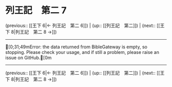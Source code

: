 # 列王記　第二 7

(previous:: [[王下 6|← 列王記　第二 6]]) | (up:: [[列王記　第二]]) | (next:: [[王下 8|列王記　第二 8 →]])

***
[0;31;49mError: the data returned from BibleGateway is empty, so stopping. Please check your usage, and if still a problem, please raise an issue on GitHub.[0m

***

(previous:: [[王下 6|← 列王記　第二 6]]) | (up:: [[列王記　第二]]) | (next:: [[王下 8|列王記　第二 8 →]])

